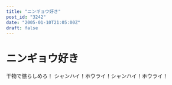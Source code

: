 ```yaml
---
title: "ニンギョウ好き"
post_id: "3242"
date: "2005-01-10T21:05:00Z"
draft: false
---
```


# ニンギョウ好き

干物で懲らしめろ！ シャンハイ！ホウライ！シャンハイ！ホウライ！
